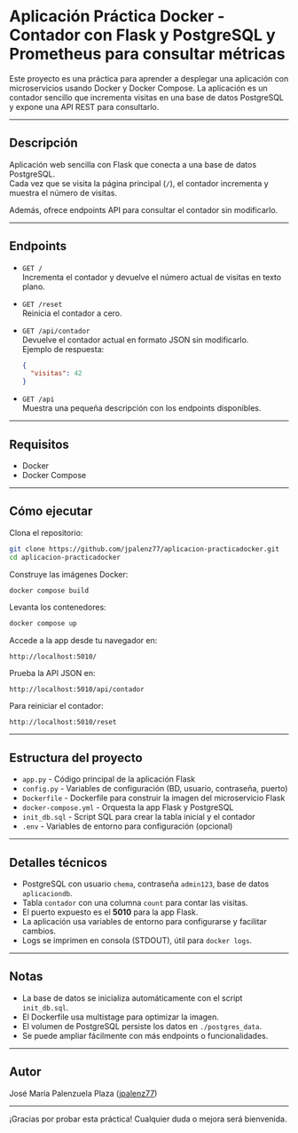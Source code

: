 # Aplicación Práctica Docker - Contador con Flask y PostgreSQL y Prometheus para consultar métricas

Este proyecto es una práctica para aprender a desplegar una aplicación con microservicios usando Docker y Docker Compose. La aplicación es un contador sencillo que incrementa visitas en una base de datos PostgreSQL y expone una API REST para consultarlo.

---

## Descripción

Aplicación web sencilla con Flask que conecta a una base de datos PostgreSQL.  
Cada vez que se visita la página principal (`/`), el contador incrementa y muestra el número de visitas.

Además, ofrece endpoints API para consultar el contador sin modificarlo.

---

## Endpoints

- `GET /`  
  Incrementa el contador y devuelve el número actual de visitas en texto plano.

- `GET /reset`  
  Reinicia el contador a cero.

- `GET /api/contador`  
  Devuelve el contador actual en formato JSON sin modificarlo.  
  Ejemplo de respuesta:  
  ```json
  {
    "visitas": 42
  }
  ```

- `GET /api`  
  Muestra una pequeña descripción con los endpoints disponibles.

---

## Requisitos

- Docker  
- Docker Compose

---

## Cómo ejecutar

Clona el repositorio:

```bash
git clone https://github.com/jpalenz77/aplicacion-practicadocker.git
cd aplicacion-practicadocker
```

Construye las imágenes Docker:

```bash
docker compose build
```

Levanta los contenedores:

```bash
docker compose up
```

Accede a la app desde tu navegador en:

```
http://localhost:5010/
```

Prueba la API JSON en:

```
http://localhost:5010/api/contador
```

Para reiniciar el contador:

```
http://localhost:5010/reset
```

---

## Estructura del proyecto

- `app.py` - Código principal de la aplicación Flask  
- `config.py` - Variables de configuración (BD, usuario, contraseña, puerto)  
- `Dockerfile` - Dockerfile para construir la imagen del microservicio Flask  
- `docker-compose.yml` - Orquesta la app Flask y PostgreSQL  
- `init_db.sql` - Script SQL para crear la tabla inicial y el contador  
- `.env` - Variables de entorno para configuración (opcional)  

---

## Detalles técnicos

- PostgreSQL con usuario `chema`, contraseña `admin123`, base de datos `aplicaciondb`.  
- Tabla `contador` con una columna `count` para contar las visitas.  
- El puerto expuesto es el **5010** para la app Flask.  
- La aplicación usa variables de entorno para configurarse y facilitar cambios.  
- Logs se imprimen en consola (STDOUT), útil para `docker logs`.  

---

## Notas

- La base de datos se inicializa automáticamente con el script `init_db.sql`.  
- El Dockerfile usa multistage para optimizar la imagen.  
- El volumen de PostgreSQL persiste los datos en `./postgres_data`.  
- Se puede ampliar fácilmente con más endpoints o funcionalidades.  

---

## Autor

José María Palenzuela Plaza ([jpalenz77](https://github.com/jpalenz77))

---

¡Gracias por probar esta práctica! Cualquier duda o mejora será bienvenida.
